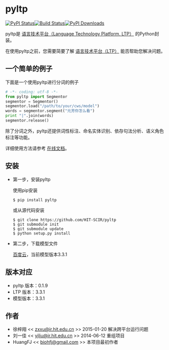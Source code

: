# pyltp

[![PyPI Status](https://badge.fury.io/py/pyltp.svg)](https://badge.fury.io/py/pyltp)[![Build Status](https://travis-ci.org/HIT-SCIR/pyltp.svg?branch=master)](https://travis-ci.org/HIT-SCIR/pyltp)[![PyPI Downloads](https://img.shields.io/pypi/dm/pyltp.svg)](https://pypi.python.org/pypi/pyltp)

pyltp是 [语言技术平台（Language Technology Platform, LTP）](https://github.com/HIT-SCIR/ltp) 的Python封装。

在使用pyltp之前，您需要简要了解 [语言技术平台（LTP）](http://ltp.readthedocs.org/zh_CN/latest/) 能否帮助您解决问题。

## 一个简单的例子

下面是一个使用pyltp进行分词的例子

```python
# -*- coding: utf-8 -*-
from pyltp import Segmentor
segmentor = Segmentor()
segmentor.load("/path/to/your/cws/model")
words = segmentor.segment("元芳你怎么看")
print "|".join(words)
segmentor.release()
```
除了分词之外，pyltp还提供词性标注、命名实体识别、依存句法分析、语义角色标注等功能。

详细使用方法请参考 [在线文档](http://ltp-pyltp.readthedocs.org/)。

## 安装

* 第一步，安装pyltp

	使用pip安装

	```
	$ pip install pyltp
	```
	或从源代码安装
	
	```
	$ git clone https://github.com/HIT-SCIR/pyltp
	$ git submodule init
	$ git submodule update
	$ python setup.py install
	```

* 第二步，下载模型文件

	[百度云](http://pan.baidu.com/share/link?shareid=1988562907&uk=2738088569)，当前模型版本3.3.1

## 版本对应

* pyltp 版本：0.1.9
* LTP 版本：3.3.1
* 模型版本：3.3.1

## 作者

* 徐梓翔 << zxxu@ir.hit.edu.cn >> 2015-01-20 解决跨平台运行问题
* 刘一佳 << yjliu@ir.hit.edu.cn >> 2014-06-12 重组项目
* HuangFJ << biohfj@gmail.com >> 本项目最初作者
